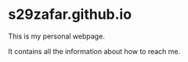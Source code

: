 # s29zafar.github.io

This is my personal webpage. 

It contains all the information about how to reach me. 
